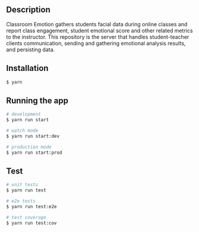 

## Description

Classroom Emotion gathers students facial data during online classes and report class engagement, student emotional score and other related metrics to the instructor. This repository is the server that handles student-teacher clients communication, sending and gathering emotional analysis results, and persisting data.

## Installation

```bash
$ yarn
```

## Running the app

```bash
# development
$ yarn run start

# watch mode
$ yarn run start:dev

# production mode
$ yarn run start:prod
```

## Test

```bash
# unit tests
$ yarn run test

# e2e tests
$ yarn run test:e2e

# test coverage
$ yarn run test:cov
```
